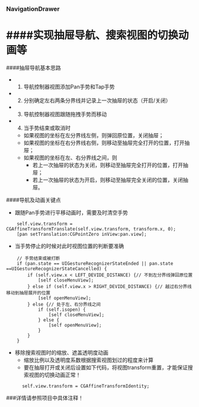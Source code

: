 ### NavigationDrawer
####实现抽屉导航、搜索视图的切换动画等
============================
####抽屉导航基本思路
* 1. 导航控制器视图添加Pan手势和Tap手势
* 2. 分别确定左右两条分界线并记录上一次抽屉的状态（开启/关闭）
* 3. 导航控制器视图跟随拖拽手势而移动
* 4. 当手势结束或取消时
  * 如果视图的坐标在左分界线左侧，则弹回原位置，关闭抽屉；
  * 如果视图的坐标在右分界线右侧，则移动至抽屉完全打开的位置，打开抽屉；
  * 如果视图的坐标在左、右分界线之间，则
    * 若上一次抽屉的状态为关闭，则移动至抽屉完全打开的位置，打开抽屉；
    * 若上一次抽屉的状态为开启，则移动至抽屉完全关闭的位置，关闭抽屉。
    
####导航及动画关键点
* 跟随Pan手势进行平移动画时，需要及时清空手势
```
    self.view.transform = CGAffineTransformTranslate(self.view.transform, transform.x, 0);
    [pan setTranslation:CGPointZero inView:pan.view];
```
* 当手势停止的时候对此时视图位置的判断要准确
```
    // 手势结束或被打断
    if (pan.state == UIGestureRecognizerStateEnded || pan.state ==UIGestureRecognizerStateCancelled) {
        if (self.view.x < LEFT_DEVIDE_DISTANCE) {// 不到左分界线弹回原位置
            [self closeMenuView];
        } else if (self.view.x > RIGHT_DEVIDE_DISTANCE) {// 越过右分界线移动到抽屉展开的位置
            [self openMenuView];
        } else {// 处于左、右分界线之间
            if (self.isopen) {
                [self closeMenuView];
            } else {
                [self openMenuView];
            }
        }
    }
```
* 移除搜索视图时的缩放、遮盖透明度动画
  * 缩放比例以及透明度系数根据搜索视图划过的程度来计算
  * 要在抽屉打开或关闭后设置如下代码，将视图transform重置，才能保证搜索视图的切换动画正常！
```
      self.view.transform = CGAffineTransformIdentity;
```

###详情请参照项目中具体注释！
  
